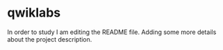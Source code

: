 # qwiklabs
In order to study
I am editing the README file. Adding some more details about the project description.
